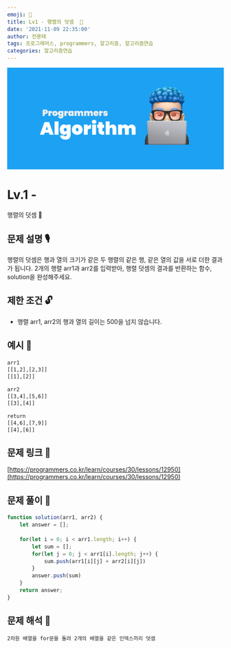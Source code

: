 ```yaml
---
emoji: 🥸
title: Lv1 - 행렬의 덧셈  🎉
date: '2021-11-09 22:35:00'
author: 전용태
tags: 프로그래머스, programmers, 알고리즘, 알고리즘연습
categories: 알고리즘연습
---
```


![img_a.png](img_a.png)

# Lv.1 - 
행렬의 덧셈  🎉

## **문제 설명 🎙**

행렬의 덧셈은 행과 열의 크기가 같은 두 행렬의 같은 행, 같은 열의 값을 서로 더한 결과가 됩니다. 2개의 행렬 arr1과 arr2를 입력받아, 행렬 덧셈의 결과를 반환하는 함수, solution을 완성해주세요.

## **제한 조건 🔓**

- 행렬 arr1, arr2의 행과 열의 길이는 500을 넘지 않습니다.

## 예시 👀

```
arr1
[[1,2],[2,3]]
[[1],[2]]
```

```
arr2
[[3,4],[5,6]]
[[3],[4]]
```

```
return
[[4,6],[7,9]]
[[4],[6]]
```

## 문제 링크 📎

[https://programmers.co.kr/learn/courses/30/lessons/12950](https://programmers.co.kr/learn/courses/30/lessons/12950)

## 문제 풀이 🤔

```jsx
function solution(arr1, arr2) {
    let answer = [];
    
    for(let i = 0; i < arr1.length; i++) {
        let sum = [];
        for(let j = 0; j < arr1[i].length; j++) {
            sum.push(arr1[i][j] + arr2[i][j])
        }
        answer.push(sum)
    }
    return answer;
}
```

## 문제 해석 🥸

```
2차원 배열을 for문을 돌려 2개의 배열을 같은 인덱스끼리 덧셈
```

<br />
<br />